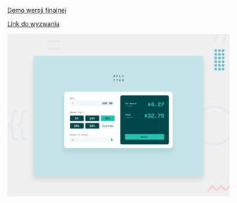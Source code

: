 
[Demo wersji finalnej](https://angron-dev.github.io/Tip-calculator/)

[Link do wyzwania](https://www.frontendmentor.io/challenges/tip-calculator-app-ugJNGbJUX)

![Design preview for the Tip calculator app coding challenge](./design/desktop-preview.jpg)
